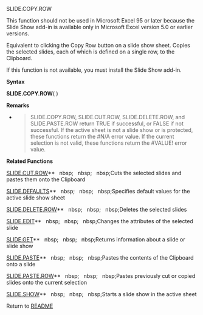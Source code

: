 SLIDE.COPY.ROW

This function should not be used in Microsoft Excel 95 or later because
the Slide Show add-in is available only in Microsoft Excel version 5.0
or earlier versions.

Equivalent to clicking the Copy Row button on a slide show sheet. Copies
the selected slides, each of which is defined on a single row, to the
Clipboard.

If this function is not available, you must install the Slide Show
add-in.

**Syntax**

**SLIDE.COPY.ROW**( )

**Remarks**

  - > SLIDE.COPY.ROW, SLIDE.CUT.ROW, SLIDE.DELETE.ROW, and
    > SLIDE.PASTE.ROW return TRUE if successful, or FALSE if not
    > successful. If the active sheet is not a slide show or is
    > protected, these functions return the \#N/A error value. If the
    > current selection is not valid, these functions return the
    > \#VALUE\! error value.


**Related Functions**

[SLIDE.CUT.ROW](SLIDE.CUT.ROW.md)**&nbsp;&nbsp;&nbsp;nbsp;&nbsp;&nbsp;&nbsp;nbsp;&nbsp;&nbsp;&nbsp;nbsp;Cuts the selected slides and pastes them
onto the Clipboard

[SLIDE.DEFAULTS](SLIDE.DEFAULTS.md)**&nbsp;&nbsp;&nbsp;nbsp;&nbsp;&nbsp;&nbsp;nbsp;&nbsp;&nbsp;&nbsp;nbsp;Specifies default values for the active
slide show sheet

[SLIDE.DELETE.ROW](SLIDE.DELETE.ROW.md)**&nbsp;&nbsp;&nbsp;nbsp;&nbsp;&nbsp;&nbsp;nbsp;&nbsp;&nbsp;&nbsp;nbsp;Deletes the selected slides

[SLIDE.EDIT](SLIDE.EDIT.md)**&nbsp;&nbsp;&nbsp;nbsp;&nbsp;&nbsp;&nbsp;nbsp;&nbsp;&nbsp;&nbsp;nbsp;Changes the attributes of the selected slide

[SLIDE.GET](SLIDE.GET.md)**&nbsp;&nbsp;&nbsp;nbsp;&nbsp;&nbsp;&nbsp;nbsp;&nbsp;&nbsp;&nbsp;nbsp;Returns information about a slide or slide
show

[SLIDE.PASTE](SLIDE.PASTE.md)**&nbsp;&nbsp;&nbsp;nbsp;&nbsp;&nbsp;&nbsp;nbsp;&nbsp;&nbsp;&nbsp;nbsp;Pastes the contents of the Clipboard onto a
slide

[SLIDE.PASTE.ROW](SLIDE.PASTE.ROW.md)**&nbsp;&nbsp;&nbsp;nbsp;&nbsp;&nbsp;&nbsp;nbsp;&nbsp;&nbsp;&nbsp;nbsp;Pastes previously cut or copied slides
onto the current selection

[SLIDE.SHOW](SLIDE.SHOW.md)**&nbsp;&nbsp;&nbsp;nbsp;&nbsp;&nbsp;&nbsp;nbsp;&nbsp;&nbsp;&nbsp;nbsp;Starts a slide show in the active sheet



Return to [README](README.md)


